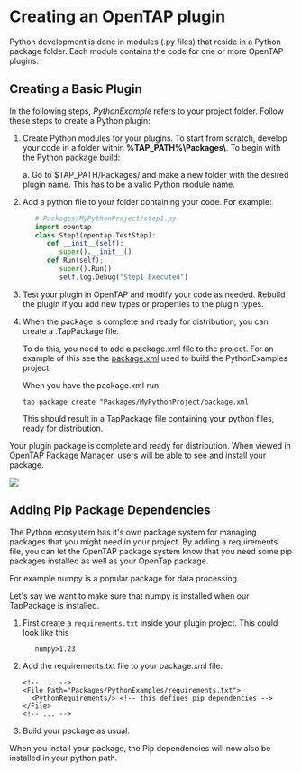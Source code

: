 # Creating an OpenTAP plugin
Python development is done in modules (.py files) that reside in a Python package folder. 
Each module contains the code for one or more OpenTAP plugins.

## Creating a Basic Plugin

In the following steps, *PythonExample* refers to your project folder. Follow these steps to create a Python plugin:

1. Create Python modules for your plugins. To start from scratch, develop your code in a folder within **%TAP_PATH%\\Packages\\**. To begin with the Python package build:

    a. Go to $TAP_PATH/Packages/ and make a new folder with the desired plugin name. This has to be a valid Python module name.

2. Add a python file to your folder containing your code. For example:
   ```py
      # Packages/MyPythonProject/step1.py
      import opentap
      class Step1(opentap.TestStep):
         def __init__(self):
            super().__init__()
         def Run(self);
            super().Run()
            self.log.Debug("Step1 Executed")
   ```
3. Test your plugin in OpenTAP and modify your code as needed. Rebuild the plugin if you add new types or properties to the plugin types.

4. When the package is complete and ready for distribution, you can create a .TapPackage file. 

   To do this, you need to add a package.xml file to the project. 
   For an example of this see the [package.xml](https://raw.githubusercontent.com/opentap/OpenTap.Python/dev/OpenTap.Python.Examples/package.xml) used to build the PythonExamples project.

   When you have the package.xml run:

   ```
   tap package create "Packages/MyPythonProject/package.xml
   ```
   This should result in a TapPackage file containing your python files, ready for distribution.

Your plugin package is complete and ready for distribution. When viewed in OpenTAP Package Manager, users will be able to see and install your package.

![](./Images/python_package_in_tap.png)

## Adding Pip Package Dependencies

The Python ecosystem has it's own package system for managing packages that you might need in your project.
By adding a requirements file, you can let the OpenTAP package system know that you need some pip packages installed
as well as your OpenTap package.

For example numpy is a popular package for data processing. 

Let's say we want to make sure that numpy is installed when our TapPackage is installed.

1. First create a ```requirements.txt``` inside your plugin project. This could look like this
   ```
      numpy>1.23
   ```
2. Add the requirements.txt file to your package.xml file:
   ``` 
   <!-- ... -->
   <File Path="Packages/PythonExamples/requirements.txt">
     <PythonRequirements/> <!-- this defines pip dependencies -->
   </File>
   <!-- ... -->
   ```
3. Build your package as usual. 

When you install your package, the Pip dependencies will now also be installed in your python path.
